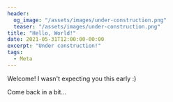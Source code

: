 ```yaml
---
header:
  og_image: "/assets/images/under-construction.png"
  teaser: "/assets/images/under-construction.png"
title: "Hello, World!"
date: 2021-05-31T12:00:00-00:00
excerpt: "Under construction!"
tags:
  - Meta
---
```


Welcome! I wasn't expecting you this early :)

Come back in a bit...